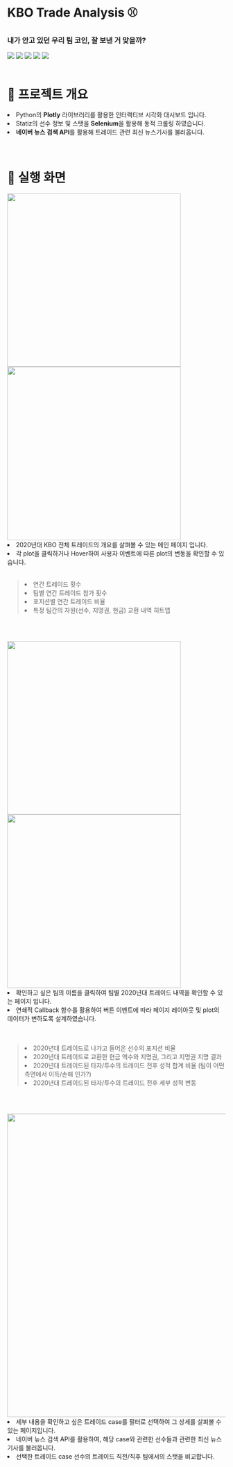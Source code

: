# KBO Trade Analysis ⚾
### 내가 안고 있던 우리 팀 코인, 잘 보낸 거 맞을까?

<img src="https://img.shields.io/badge/Jupyter-F37626?style=for-the-badge&logo=Jupyter&logoColor=white"> <img src="https://img.shields.io/badge/Selenium-43B02A?style=for-the-badge&logo=Selenium&logoColor=white"> <img src="https://img.shields.io/badge/Plotly-3F4F75?style=for-the-badge&logo=Plotly&logoColor=white"> <img src="https://img.shields.io/badge/Bootstrap-7952B3?style=for-the-badge&logo=Bootstrap&logoColor=white"> <img src="https://img.shields.io/badge/CSS3-1572B6?style=for-the-badge&logo=CSS3&logoColor=white"> 
<br><br>

# 🚀 프로젝트 개요
<li>Python의 <b>Plotly</b> 라이브러리를 활용한 인터랙티브 시각화 대시보드 입니다.</li>
<li>Statiz의 선수 정보 및 스탯을 <b>Selenium</b>을 활용해 동적 크롤링 하였습니다.</li>
<li><b>네이버 뉴스 검색 API</b>를 활용해 트레이드 관련 최신 뉴스기사를 불러옵니다.</li>
<br><br>

# 🧠 실행 화면

<img src="https://github.com/user-attachments/assets/5cfd0514-8adc-4839-8ebf-6ee39fd4ddeb" width="400">
<img src="https://github.com/user-attachments/assets/7e4cc09f-c043-446e-be05-2410b600cbcc" width="400">
<li>2020년대 KBO 전체 트레이드의 개요를 살펴볼 수 있는 메인 페이지 입니다.</li>
<li> 각 plot을 클릭하거나 Hover하여 사용자 이벤트에 따른 plot의 변동을 확인할 수 있습니다.
<br><br>

> <li>연간 트레이드 횟수</li>
> <li>팀별 연간 트레이드 참가 횟수</li>
> <li>포지션별 연간 트레이드 비율</li>
> <li>특정 팀간의 자원(선수, 지명권, 현금) 교환 내역 히트맵</li>
<br><br>

<img src="https://github.com/user-attachments/assets/0012963f-aa9d-4f5c-8a7f-4b5ce17edef4" width="400">
<img src="https://github.com/user-attachments/assets/42cdd39c-23ac-48ef-a41f-c6efe5cdab75" width="400">
<li>확인하고 싶은 팀의 이름을 클릭하여 팀별 2020년대 트레이드 내역을 확인할 수 있는 페이지 입니다.</li>
<li>연쇄적 Callback 함수를 활용하여 버튼 이벤트에 따라 페이지 레이아웃 및 plot의 데이터가 변하도록 설계하였습니다.</li>
<br><br>

> <li>2020년대 트레이드로 나가고 들어온 선수의 포지션 비율</li>
> <li>2020년대 트레이드로 교환한 현금 액수와 지명권, 그리고 지명권 지명 결과</li>
> <li>2020년대 트레이드된 타자/투수의 트레이드 전후 성적 합계 비율 (팀이 어떤 측면에서 이득/손해 인가?)</li>
> <li>2020년대 트레이드된 타자/투수의 트레이드 전후 세부 성적 변동 </li>
<br><br>

<img src="https://github.com/user-attachments/assets/1ac573d6-ec06-4abc-a697-6350bb4ebf75" width="700">
<li>세부 내용을 확인하고 싶은 트레이드 case를 필터로 선택하여 그 상세를 살펴볼 수 있는 페이지입니다.</li>
<li>네이버 뉴스 검색 API를 활용하여, 해당 case와 관련한 선수들과 관련한 최신 뉴스 기사를 불러옵니다.</li>
<li>선택한 트레이드 case 선수의 트레이드 직전/직후 팀에서의 스탯을 비교합니다.</li>
<br><br>
